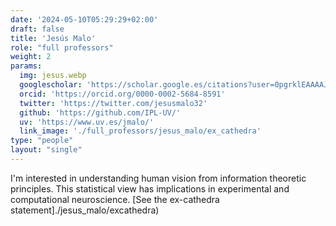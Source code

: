 ```yaml
---
date: '2024-05-10T05:29:29+02:00'
draft: false
title: 'Jesús Malo'
role: "full professors"
weight: 2
params:
  img: jesus.webp
  googlescholar: 'https://scholar.google.es/citations?user=0pgrklEAAAAJ&hl=es'
  orcid: 'https://orcid.org/0000-0002-5684-8591'
  twitter: 'https://twitter.com/jesusmalo32'
  github: 'https://github.com/IPL-UV/'
  uv: 'https://www.uv.es/jmalo/'
  link_image: './full_professors/jesus_malo/ex_cathedra'
type: "people"
layout: "single"
---
```




I'm interested in understanding human vision from information theoretic principles. This statistical view has implications in experimental and computational neuroscience. [See the ex-cathedra statement]./jesus_malo/excathedra)

